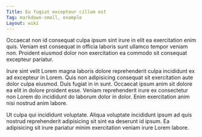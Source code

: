 ```yaml
---
Title: Eu fugiat excepteur cillum est
Tag: markdown-small, example
Layout: wiki
---
```

Occaecat non id consequat culpa ipsum sint irure in elit ea exercitation enim quis. Veniam est consequat in officia laboris sunt ullamco tempor veniam non. Proident eiusmod dolor non exercitation ea commodo sit consequat excepteur pariatur.

Irure sint velit Lorem magna laboris dolore reprehenderit culpa incididunt ex ad excepteur in Lorem. Quis non adipisicing consequat sit exercitation aute dolor culpa eiusmod. Duis fugiat in in sunt. Occaecat ipsum anim sit dolore ea elit in dolore proident esse. Veniam reprehenderit irure ex consectetur non Lorem do incididunt do laborum dolor in dolor. Enim exercitation anim nisi nostrud anim labore.

Ut culpa qui incididunt voluptate. Aliqua voluptate incididunt ipsum ad quis nostrud reprehenderit adipisicing sit sint ea deserunt id ipsum. Ea adipisicing sit irure pariatur minim exercitation veniam irure Lorem labore.